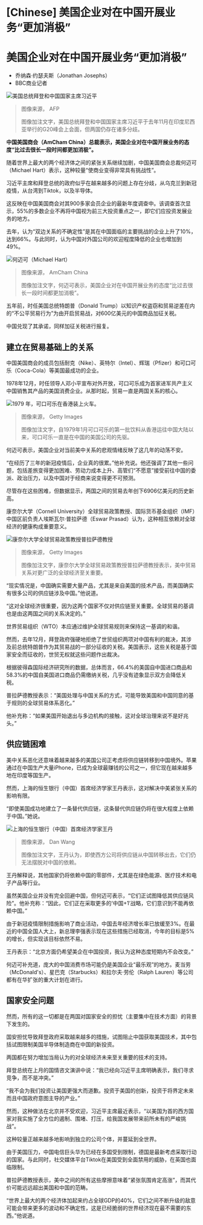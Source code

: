 # [Chinese] 美国企业对在中国开展业务“更加消极”

#  美国企业对在中国开展业务“更加消极”

  * 乔纳森·约瑟夫斯（Jonathan Josephs） 
  * BBC商业记者 


![美国总统拜登和中国国家主席习近平](_129078599_gettyimages-1244770418.jpg)

> 图像来源，  AFP
>
> 图像加注文字，美国总统拜登和中国国家主席习近平于去年11月在印度尼西亚举行的G20峰会上会面，但两国仍存在诸多分歧。

**中国美国商会（AmCham China）总裁表示，美国企业对在中国开展业务的态度“比过去很长一段时间都更加消极”。**

随着世界上最大的两个经济体之间的紧张关系继续加剧，中国美国商会总裁何迈可（Michael Hart）表示，这种较量“使商业变得非常具有挑战性”。

习近平主席和拜登总统的政府似乎在越来越多的问题上存在分歧，从乌克兰到新冠疫情，从台湾到Tiktok，以及半导体。

这反映在中国美国商会对其900多家会员企业的最新年度调查中。该调查首次显示，55%的多数企业不再将中国视为前三大投资重点之一，即它们应投资发展业务的地方。

去年，认为“双边关系的不确定性”是其在中国面临的主要挑战的企业上升了10%，达到66%。与此同时，认为中国对外国公司的欢迎程度降低的企业也增加到49%。

![何迈可（Michael Hart）](_129084991_michaelspeakingatamchamchina'swomensummit-1.jpg)

> 图像来源，  AmCham China
>
> 图像加注文字，何迈可表示，美国企业对在中国开展业务的态度“比过去很长一段时间都更加消极”。

五年前，时任美国总统特朗普（Donald Trump）以知识产权盗窃和贸易逆差在内的“不公平贸易行为”为由开启贸易战，对600亿美元的中国商品加征关税。

中国兑现了其承诺，同样加征关税进行报复。

##  建立在贸易基础上的关系

中国美国商会的成员包括耐克（Nike）、英特尔（Intel）、辉瑞（Pfizer）和可口可乐（Coca-Cola）等美国最成功的企业。

1978年12月，时任领导人邓小平宣布对外开放，可口可乐成为首家进军共产主义中国销售其产品的美国消费企业。从那时起，贸易一直是两国关系的核心。

![1979 年，可口可乐在香港装上火车。](_129079768_9782c5d8-f389-4fd5-b44a-7c4ded76bf11.jpg)

> 图像来源，  Getty Images
>
> 图像加注文字，自1979年1月可口可乐的第一批饮料从香港运往中国大陆以来，可口可乐一直是在中国的美国公司的先驱。

何迈可表示，美国企业对当前美中关系的悲观情绪反映了这几年的动荡不安。

“在经历了三年的新冠疫情后，企业真的很累。”他补充说。他还强调了其他一些问题，包括差旅变得更加困难、劳动力成本上升、高管们“不愿意”接受前往中国的委派、政治压力，以及中国对于经商来说变得更不可预测。

尽管存在这些困难，但数据显示，两国之间的贸易去年创下6906亿美元的历史新高。

康奈尔大学（Cornell University）全球贸易政策教授、国际货币基金组织（IMF）中国区前负责人埃斯瓦尔·普拉萨德（Eswar Prasad）认为，这种相互依赖对全球经济的健康构成重要意义。

![康奈尔大学全球贸易政策教授普拉萨德教授](_129078605_prasadgettyimages-1402008150.jpg)

> 图像来源，  Getty Images
>
> 图像加注文字，康奈尔大学全球贸易政策教授普拉萨德教授表示，美中贸易关系对更广泛的全球经济至关重要。

“现实情况是，中国确实需要大量产品，尤其是来自美国的技术产品，而美国确实有很多公司的供应链涉及中国。”他说道。

“这对全球经济很重要，因为这两个国家不仅对供应链至关重要。全球贸易的基调也是由这两国之间的关系决定的。”

世界贸易组织（WTO）本应通过维护全球贸易规则来保持这一基调的和谐。

然而，去年12月，拜登政府强硬地拒绝了世贸组织两项对中国有利的裁决，其涉及前总统特朗普作为其贸易战的一部分征收的关税。美国表示，这些关税是基于国家安全而征收的，世贸无权就这些问题作出裁决。

根据彼得森国际经济研究所的数据，总体而言，66.4%的美国自中国进口商品和58.3%的中国自美国进口商品仍需缴纳关税，几乎没有迹象显示双方会降低关税。

普拉萨德教授表示：“美国处理与中国关系的方式，可能导致美国和中国同意的基于规则的全球贸易体系恶化。”

他补充称：“如果美国开始退出与多边机构的接触，这对全球治理来说不是好兆头。”

##  供应链困难

美中关系恶化还意味着越来越多的美国公司正考虑将供应链转移到中国境外。苹果通过在中国生产大量iPhone，已成为全球最赚钱的公司之一，但它现在越来越多地在印度等国生产。

然而，上海的恒生银行（中国）首席经济学家王丹表示，这对解决中美紧张关系的影响有限。

“即使美国成功地建立了一条替代供应链，这条替代供应链仍将在很大程度上依赖于中国。”她说。

![上海的恒生银行（中国）首席经济学家王丹](_129078790_danwanghangsenglandscapev3.jpg)

> 图像来源，  Dan Wang
>
> 图像加注文字，王丹认为，即使西方公司将供应链从中国转移出去，它们仍无法摆脱对中国的依赖。

王丹解释说，其他国家仍将依赖中国的零部件，尤其是在绿色能源、医疗技术和电子产品等行业。

虽然美国企业并没有完全回避中国，但何迈可表示，“它们正试图降低其供应链风险”。他补充称：“因此，它们正在采取更多的‘中国+1’战略，它们意识到不能再依赖中国。”

由于新冠疫情限制措施影响了商业活动，中国去年经济增长率已放缓至3%。在最近的中国全国人大上，新总理李强表示现在这些措施已经取消，今年的目标是5%的增长，但实现该目标依然不易。

王丹表示：“北京方面仍希望美企在中国投资，我认为这种态度短期内不会改变。”

何迈可补充道，庞大的中国消费市场可能仍是美国企业“最乐观”的地方。麦当劳（McDonald's）、星巴克（Starbucks）和拉尔夫·劳伦（Ralph Lauren）等公司都有在华扩张的重大计划在进行。

##  国家安全问题

然而，所有的这一切都是在两国对国家安全的担忧（主要集中在技术方面）的背景下发生的。

国安担忧导致拜登政府采取越来越多的措施，试图阻止中国获取美国技术，其中包括试图限制美国半导体制造商在中国的新投资。

两国都在努力增加当局认为的对全球经济未来至关重要的技术的支持。

拜登总统在上月的国情咨文演讲中说：“我已经向习近平主席明确表示，我们寻求竞争，而不是冲突。”


“我不会为我们投资让美国更强大而道歉。投资于美国的创新，投资于将界定未来而且中国政府意图主导的产业。”

然而，这种做法在北京并不受欢迎，习近平主席最近表示，“以美国为首的西方国家对我实施了全方位的遏制、围堵、打压，给我国发展带来前所未有的严峻挑战”。

这种较量正越来越多地影响到独立的公司个体，并蔓延到全世界。

由于美国压力，中国电信巨头华为已经在多国受到限制，德国是最新考虑采取行动的国家。与此同时，社交媒体平台Tiktok在美国受到全面禁用的威胁，在英国也面临限制。

普拉萨德教授表示，美中之间的所有这些摩擦意味着“紧张氛围肯定高涨”，而其代价可能远远超出美国和中国的范畴。

“世界上最大的两个经济体加起来约占全球GDP的40%，它们之间不断升级的敌意可能会带来更多的波动和不确定性，这是已经脆弱的世界经济现在最不需要的东西。”他说道。


